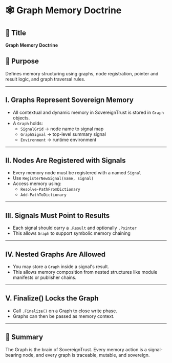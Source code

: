 # 🕸️ Graph Memory Doctrine

## 📖 Title
**Graph Memory Doctrine**

## 🌟 Purpose
Defines memory structuring using graphs, node registration, pointer and result logic, and graph traversal rules.

---

## I. Graphs Represent Sovereign Memory

- All contextual and dynamic memory in SovereignTrust is stored in `Graph` objects.
- A `Graph` holds:
  - `SignalGrid` → node name to signal map
  - `GraphSignal` → top-level summary signal
  - `Environment` → runtime environment

---

## II. Nodes Are Registered with Signals

- Every memory node must be registered with a named `Signal`
- Use `RegisterNewSignal(name, signal)`
- Access memory using:
  - `Resolve-PathFromDictionary`
  - `Add-PathToDictionary`

---

## III. Signals Must Point to Results

- Each signal should carry a `.Result` and optionally `.Pointer`
- This allows `Graph` to support symbolic memory chaining

---

## IV. Nested Graphs Are Allowed

- You may store a `Graph` inside a signal's result.
- This allows memory composition from nested structures like module manifests or publisher chains.

---

## V. Finalize() Locks the Graph

- Call `.Finalize()` on a Graph to close write phase.
- Graphs can then be passed as memory context.

---

## 🧠 Summary

The Graph is the brain of SovereignTrust. Every memory action is a signal-bearing node, and every graph is traceable, mutable, and sovereign.
